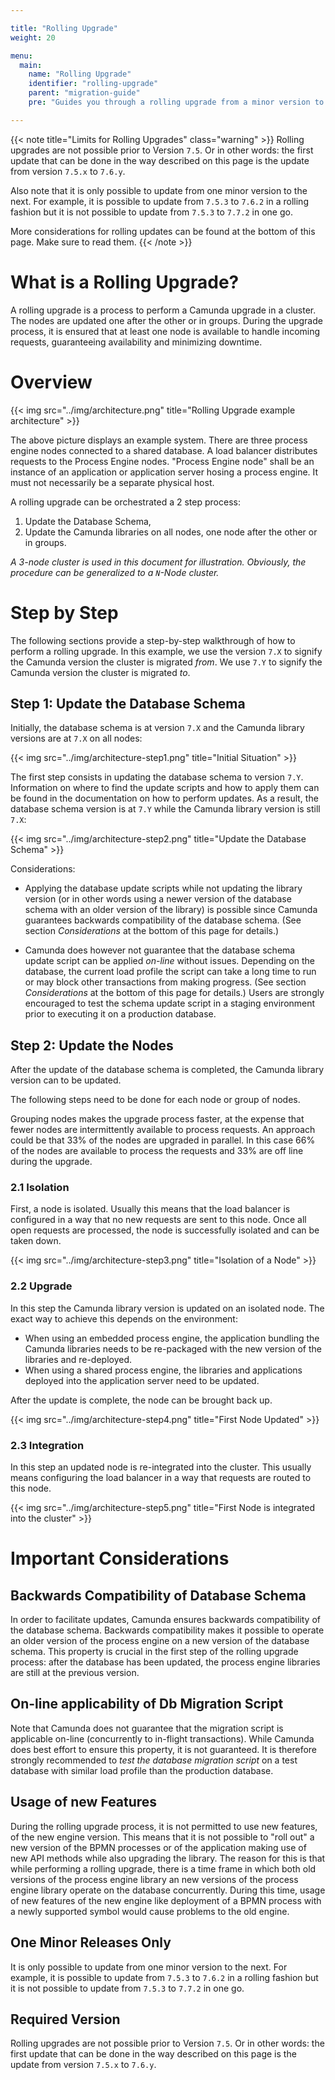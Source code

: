 ```yaml
---

title: "Rolling Upgrade"
weight: 20

menu:
  main:
    name: "Rolling Upgrade"
    identifier: "rolling-upgrade"
    parent: "migration-guide"
    pre: "Guides you through a rolling upgrade from a minor version to another"

---
```


{{< note title="Limits for Rolling Upgrades" class="warning" >}}
Rolling upgrades are not possible prior to Version `7.5`. Or in other words: the first update that can be done in the way described on this page is the update from version `7.5.x` to `7.6.y`.

Also note that it is only possible to update from one minor version to the next. For example, it is possible to update from `7.5.3` to `7.6.2` in a rolling fashion but it is not possible to update from `7.5.3` to `7.7.2` in one go.

More considerations for rolling updates can be found at the bottom of this page. Make sure to read them.
{{< /note >}}

# What is a Rolling Upgrade?

A rolling upgrade is a process to perform a Camunda upgrade in a cluster. The nodes are updated one after the other or in groups.
During the upgrade process, it is ensured that at least one node is available to handle incoming requests, guaranteeing availability and minimizing downtime.

# Overview

{{< img src="../img/architecture.png" title="Rolling Upgrade example architecture" >}}

The above picture displays an example system. There are three process engine nodes connected to a shared database.
A load balancer distributes requests to the Process Engine nodes.
"Process Engine node" shall be an instance of an application or application server hosing a process engine.
It must not necessarily be a separate physical host.

A rolling upgrade can be orchestrated a 2 step process:

1. Update the Database Schema,
2. Update the Camunda libraries on all nodes, one node after the other or in groups.

_A 3-node cluster is used in this document for illustration. Obviously, the procedure can be generalized to a `N`-Node cluster._

# Step by Step

The following sections provide a step-by-step walkthrough of how to perform a rolling upgrade.
In this example, we use the version `7.X` to signify the Camunda version the cluster is migrated _from_.
We use `7.Y` to signify the Camunda version the cluster is migrated _to_.

## Step 1: Update the Database Schema

Initially, the database schema is at version `7.X` and the Camunda library versions are at `7.X` on all nodes:

{{< img src="../img/architecture-step1.png" title="Initial Situation" >}}

The first step consists in updating the database schema to version `7.Y`. Information on where to find the update scripts and how to apply them can be found in the documentation on how to perform updates.
As a result, the database schema version is at `7.Y` while the Camunda library version is still `7.X`:

{{< img src="../img/architecture-step2.png" title="Update the Database Schema" >}}

Considerations:

* Applying the database update scripts while not updating the library version (or in other words using a newer version of the database schema with an older version of the library) is possible since Camunda guarantees backwards compatibility of the database schema. (See section _Considerations_ at the bottom of this page for details.)

* Camunda does however not guarantee that the database schema update script can be applied _on-line_ without issues. Depending on the database, the current load profile the script can take a long time to run or may block other transactions from making progress. (See section _Considerations_ at the bottom of this page for details.) Users are strongly encouraged to test the schema update script in a staging environment prior to executing it on a production database.

## Step 2: Update the Nodes

After the update of the database schema is completed, the Camunda library version can to be updated.

The following steps need to be done for each node or group of nodes.

Grouping nodes makes the upgrade process faster, at the expense that fewer nodes are intermittently available to process requests. An approach could be that 33% of the nodes are upgraded in parallel. In this case 66% of the nodes are available to process the requests and 33% are off line during the upgrade.

### 2.1 Isolation

First, a node is isolated. Usually this means that the load balancer is configured in a way that no new requests are sent to this node.
Once all open requests are processed, the node is successfully isolated and can be taken down.

{{< img src="../img/architecture-step3.png" title="Isolation of a Node" >}}

### 2.2 Upgrade

In this step the Camunda library version is updated on an isolated node. The exact way to achieve this depends on the environment:

* When using an embedded process engine, the application bundling the Camunda libraries needs to be re-packaged with the new version of the libraries and re-deployed.
* When using a shared process engine, the libraries and applications deployed into the application server need to be updated.

After the update is complete, the node can be brought back up.

{{< img src="../img/architecture-step4.png" title="First Node Updated" >}}

### 2.3 Integration

In this step an updated node is re-integrated into the cluster. This usually means configuring the load balancer in a way that requests are routed to this node.

{{< img src="../img/architecture-step5.png" title="First Node is integrated into the cluster" >}}

# Important Considerations

## Backwards Compatibility of Database Schema

In order to facilitate updates, Camunda ensures backwards compatibility of the database schema.
Backwards compatibility makes it possible to operate an older version of the process engine on a new version of the database schema. This property is crucial in the first step of the rolling upgrade process: after the database has been updated, the process engine libraries are still at the previous version.

## On-line applicability of Db Migration Script

Note that Camunda does not guarantee that the migration script is applicable on-line (concurrently to in-flight transactions).
While Camunda does best effort to ensure this property, it is not guaranteed. It is therefore strongly recommended to _test the database migration script_ on a test database with similar load profile than the production database.

## Usage of new Features

During the rolling upgrade process, it is not permitted to use new features, of the new engine version. This means that it is not possible to "roll out" a new version of the BPMN processes or of the application making use of new API methods while also upgrading the library. The reason for this is that while performing a rolling upgrade, there is a time frame in which both old versions of the process engine library an new versions of the process engine library operate on the database concurrently. During this time, usage of new features of the new engine like deployment of a BPMN process with a newly supported symbol would cause problems to the old engine.

## One Minor Releases Only

It is only possible to update from one minor version to the next. For example, it is possible to update from `7.5.3` to `7.6.2` in a rolling fashion but it is not possible to update from `7.5.3` to `7.7.2` in one go.

## Required Version

Rolling upgrades are not possible prior to Version `7.5`. Or in other words: the first update that can be done in the way described on this page is the update from version `7.5.x` to `7.6.y`.
